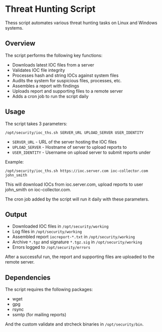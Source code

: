 # Threat Hunting Script

Thess script automates various threat hunting tasks on Linux and Windows systems.

## Overview

The script performs the following key functions:

- Downloads latest IOC files from a server
- Validates IOC file integrity 
- Processes hash and string IOCs against system files
- Audits the system for suspicious files, processes, etc.
- Assembles a report with findings
- Uploads report and supporting files to a remote server
- Adds a cron job to run the script daily

## Usage

The script takes 3 parameters:

```
/opt/security/ioc_ths.sh SERVER_URL UPLOAD_SERVER USER_IDENTITY
```

- `SERVER_URL` - URL of the server hosting the IOC files 
- `UPLOAD_SERVER` - Hostname of server to upload reports to
- `USER_IDENTITY` - Username on upload server to submit reports under

Example:

```
/opt/security/ioc_ths.sh https://ioc.server.com ioc-collector.com john_smith
```

This will download IOCs from ioc.server.com, upload reports to user john_smith on ioc-collector.com.

The cron job added by the script will run it daily with these parameters.

## Output

- Downloaded IOC files in `/opt/security/working`
- Log files in `/opt/security/working` 
- Assembled report `iocreport-*.txt` in `/opt/security/working`
- Archive `*.tgz` and signature `*.tgz.sig` in `/opt/security/working`
- Errors logged to `/opt/security/errors`

After a successful run, the report and supporting files are uploaded to the remote server.

## Dependencies

The script requires the following packages:

- wget
- gpg
- rsync
- ssmtp (for mailing reports)

And the custom validate and strcheck binaries in `/opt/security/bin`.


